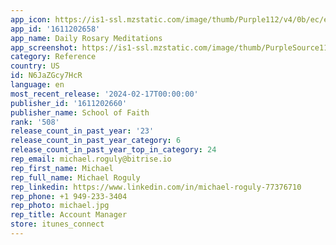 ```yaml
---
app_icon: https://is1-ssl.mzstatic.com/image/thumb/Purple112/v4/0b/ec/e1/0bece168-7cab-0765-6e9a-d291a061e1e1/AppIcon-1x_U007emarketing-0-5-85-220.png/1024x1024bb.png
app_id: '1611202658'
app_name: Daily Rosary Meditations
app_screenshot: https://is1-ssl.mzstatic.com/image/thumb/PurpleSource112/v4/bc/cd/47/bccd47db-06f2-c83f-1506-c3bbc22c58dc/daade0d3-2af8-468d-8cbe-4fde87dfe1a9_01_6.5.png/1242x2688bb.png
category: Reference
country: US
id: N6JaZGcy7HcR
language: en
most_recent_release: '2024-02-17T00:00:00'
publisher_id: '1611202660'
publisher_name: School of Faith
rank: '508'
release_count_in_past_year: '23'
release_count_in_past_year_category: 6
release_count_in_past_year_top_in_category: 24
rep_email: michael.roguly@bitrise.io
rep_first_name: Michael
rep_full_name: Michael Roguly
rep_linkedin: https://www.linkedin.com/in/michael-roguly-77376710
rep_phone: +1 949-233-3404
rep_photo: michael.jpg
rep_title: Account Manager
store: itunes_connect
---
```

